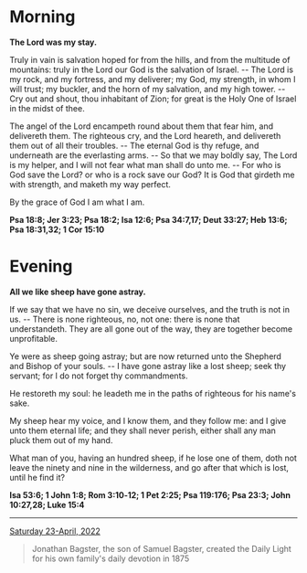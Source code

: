# Morning

**The Lord was my stay.**
 
Truly in vain is salvation hoped for from the hills, and from the multitude of mountains: truly in the Lord our God is the salvation of Israel. -- The Lord is my rock, and my fortress, and my deliverer; my God, my strength, in whom I will trust; my buckler, and the horn of my salvation, and my high tower. -- Cry out and shout, thou inhabitant of Zion; for great is the Holy One of Israel in the midst of thee.
 
The angel of the Lord encampeth round about them that fear him, and delivereth them. The righteous cry, and the Lord heareth, and delivereth them out of all their troubles. -- The eternal God is thy refuge, and underneath are the everlasting arms. -- So that we may boldly say, The Lord is my helper, and I will not fear what man shall do unto me. -- For who is God save the Lord? or who is a rock save our God? It is God that girdeth me with strength, and maketh my way perfect.
 
By the grace of God I am what I am.  

**Psa 18:8; Jer 3:23; Psa 18:2; Isa 12:6; Psa 34:7,17; Deut 33:27; Heb 13:6; Psa 18:31,32; 1 Cor 15:10**

# Evening

**All we like sheep have gone astray.**
 
If we say that we have no sin, we deceive ourselves, and the truth is not in us. -- There is none righteous, no, not one: there is none that understandeth. They are all gone out of the way, they are together become unprofitable.
 
Ye were as sheep going astray; but are now returned unto the Shepherd and Bishop of your souls. -- I have gone astray like a lost sheep; seek thy servant; for I do not forget thy commandments.
 
He restoreth my soul: he leadeth me in the paths of righteous for his name's sake.
 
My sheep hear my voice, and I know them, and they follow me: and I give unto them eternal life; and they shall never perish, either shall any man pluck them out of my hand.
 
What man of you, having an hundred sheep, if he lose one of them, doth not leave the ninety and nine in the wilderness, and go after that which is lost, until he find it?  

**Isa 53:6; 1 John 1:8; Rom 3:10‑12; 1 Pet 2:25; Psa 119:176; Psa 23:3; John 10:27,28; Luke 15:4**

---

[Saturday 23-April, 2022](https://t.me/s/daily_light)

> Jonathan Bagster, the son of Samuel Bagster, created the Daily Light for his own family's daily devotion in 1875

